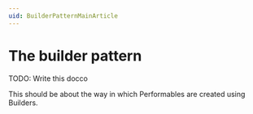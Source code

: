 ```yaml
---
uid: BuilderPatternMainArticle
---
```


# The builder pattern

TODO: Write this docco

This should be about the way in which Performables are created using Builders.
